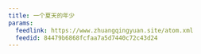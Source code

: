 ```yaml
---
title: 一个夏天的年少
params:
  feedlink: https://www.zhuangqingyuan.site/atom.xml
  feedid: 84479b6868fcfaa7a5d7440c72c43d24
---
```

